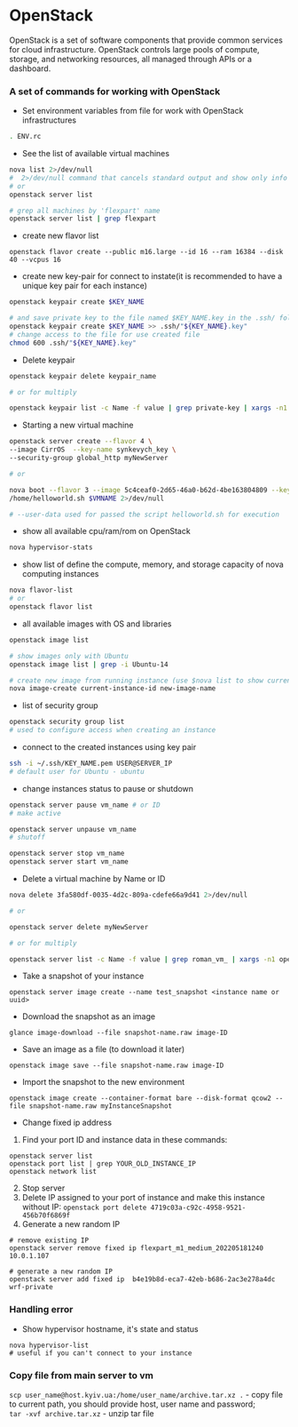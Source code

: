 # OpenStack

OpenStack is a set of software components that provide common services for cloud infrastructure. OpenStack controls large pools of compute, storage, and networking resources, all managed through APIs or a dashboard.

### A set of commands for working with OpenStack

- Set environment variables from file for work with OpenStack infrastructures

```bash
. ENV.rc
```

- See the list of available virtual machines

```bash
nova list 2>/dev/null
#  2>/dev/null command that cancels standard output and show only info about running VM
# or
openstack server list

# grep all machines by 'flexpart' name 
openstack server list | grep flexpart
```

- create new flavor list

`openstack flavor create --public m16.large --id 16 --ram 16384 --disk 40 --vcpus 16`

- create new key-pair for connect to instate(it is recommended to have a unique key pair for each instance)

```bash
openstack keypair create $KEY_NAME

# and save private key to the file named $KEY_NAME.key in the .ssh/ folder
openstack keypair create $KEY_NAME >> .ssh/"${KEY_NAME}.key"
# change access to the file for use created file
chmod 600 .ssh/"${KEY_NAME}.key"
```

- Delete keypair

```bash
openstack keypair delete keypair_name

# or for multiply

openstack keypair list -c Name -f value | grep private-key | xargs -n1 openstack keypair delete
```

- Starting a new virtual machine

```bash
openstack server create --flavor 4 \
--image CirrOS  --key-name synkevych_key \
--security-group global_http myNewServer

# or

nova boot --flavor 3 --image 5c4ceaf0-2d65-46a0-b62d-4be163804809 --key-name cloud_key --security-groups d134acb2-e6bc-4c82-a294-9617fdf7bf07 --user-data \
/home/helloworld.sh $VMNAME 2>/dev/null

# --user-data used for passed the script helloworld.sh for execution
```

- show all available cpu/ram/rom on OpenStack

```bash
nova hypervisor-stats
```

- show list of define the compute, memory, and storage capacity of nova computing instances

```bash
nova flavor-list
# or
openstack flavor list
```

- all available images with OS and libraries

```bash
openstack image list

# show images only with Ubuntu
openstack image list | grep -i Ubuntu-14

# create new image from running instance (use $nova list to show current images)
nova image-create current-instance-id new-image-name
```

- list of security group

```bash
openstack security group list
# used to configure access when creating an instance
```

- connect to the created instances using key pair

```bash
ssh -i ~/.ssh/KEY_NAME.pem USER@SERVER_IP
# default user for Ubuntu - ubuntu
```

- change instances status to pause or shutdown

```bash
openstack server pause vm_name # or ID
# make active

openstack server unpause vm_name
# shutoff

openstack server stop vm_name
openstack server start vm_name
```

- Delete a virtual machine by Name or ID

```bash
nova delete 3fa580df-0035-4d2c-809a-cdefe66a9d41 2>/dev/null

# or

openstack server delete myNewServer

# or for multiply

openstack server list -c Name -f value | grep roman_vm_ | xargs -n1 openstack server delete
```

- Take a snapshot of your instance

`openstack server image create --name test_snapshot <instance name or uuid>`

- Download the snapshot as an image

`glance image-download --file snapshot-name.raw image-ID`

- Save an image as a file (to download it later)

`openstack image save --file snapshot-name.raw image-ID`

- Import the snapshot to the new environment

`openstack image create --container-format bare --disk-format qcow2 --file snapshot-name.raw myInstanceSnapshot`

- Change fixed ip address

1. Find your port ID and instance data in these commands:
```
openstack server list
openstack port list | grep YOUR_OLD_INSTANCE_IP
openstack network list
```
2. Stop server
3. Delete IP assigned to your port of instance and make this instance without IP: `openstack port delete 4719c03a-c92c-4958-9521-456b70f6869f`
4. Generate a new random IP 
```
# remove existing IP
openstack server remove fixed ip flexpart_m1_medium_202205181240 10.0.1.107

# generate a new random IP
openstack server add fixed ip  b4e19b8d-eca7-42eb-b686-2ac3e278a4dc wrf-private
```

### Handling error

- Show hypervisor hostname, it's state and status

```bashсистеми
nova hypervisor-list
# useful if you can't connect to your instance
```

### Copy file from main server to vm

`scp user_name@host.kyiv.ua:/home/user_name/archive.tar.xz .` - copy file to current path, you should provide host, user name and password;  
`tar -xvf archive.tar.xz` - unzip tar file  

